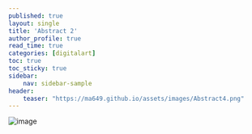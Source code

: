 ```yaml
---
published: true
layout: single
title: 'Abstract 2'
author_profile: true
read_time: true
categories: [digitalart]
toc: true
toc_sticky: true
sidebar:
    nav: sidebar-sample
header:
    teaser: "https://ma649.github.io/assets/images/Abstract4.png"
---
```


![image](https://ma649.github.io/assets/images/Abstract4.png)
